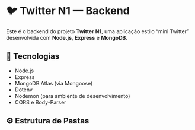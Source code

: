 # 🐦 Twitter N1 — Backend

Este é o backend do projeto **Twitter N1**, uma aplicação estilo “mini Twitter” desenvolvida com **Node.js**, **Express** e **MongoDB**.

## 🚀 Tecnologias

- Node.js
- Express
- MongoDB Atlas (via Mongoose)
- Dotenv
- Nodemon (para ambiente de desenvolvimento)
- CORS e Body-Parser

## ⚙️ Estrutura de Pastas

